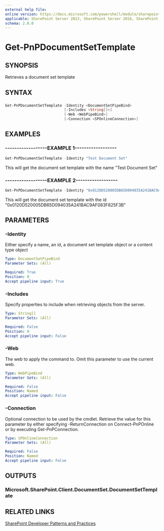 ```yaml
---
external help file:
online version: https://docs.microsoft.com/powershell/module/sharepoint-pnp/get-pnpdocumentsettemplate
applicable: SharePoint Server 2013, SharePoint Server 2016, SharePoint Server 2019, SharePoint Online
schema: 2.0.0
---
```


# Get-PnPDocumentSetTemplate

## SYNOPSIS
Retrieves a document set template

## SYNTAX 

### 
```powershell
Get-PnPDocumentSetTemplate -Identity <DocumentSetPipeBind>
                           [-Includes <String[]>]
                           [-Web <WebPipeBind>]
                           [-Connection <SPOnlineConnection>]
```

## EXAMPLES

### ------------------EXAMPLE 1------------------
```powershell
Get-PnPDocumentSetTemplate -Identity "Test Document Set"
```

This will get the document set template with the name "Test Document Set"

### ------------------EXAMPLE 2------------------
```powershell
Get-PnPDocumentSetTemplate -Identity "0x0120D520005DB65D094035A241BAC9AF083F825F3B"
```

This will get the document set template with the id "0x0120D520005DB65D094035A241BAC9AF083F825F3B"

## PARAMETERS

### -Identity
Either specify a name, an id, a document set template object or a content type object

```yaml
Type: DocumentSetPipeBind
Parameter Sets: (All)

Required: True
Position: 0
Accept pipeline input: True
```

### -Includes
Specify properties to include when retrieving objects from the server.

```yaml
Type: String[]
Parameter Sets: (All)

Required: False
Position: 0
Accept pipeline input: False
```

### -Web
The web to apply the command to. Omit this parameter to use the current web.

```yaml
Type: WebPipeBind
Parameter Sets: (All)

Required: False
Position: Named
Accept pipeline input: False
```

### -Connection
Optional connection to be used by the cmdlet. Retrieve the value for this parameter by either specifying -ReturnConnection on Connect-PnPOnline or by executing Get-PnPConnection.

```yaml
Type: SPOnlineConnection
Parameter Sets: (All)

Required: False
Position: Named
Accept pipeline input: False
```

## OUTPUTS

### Microsoft.SharePoint.Client.DocumentSet.DocumentSetTemplate

## RELATED LINKS

[SharePoint Developer Patterns and Practices](https://aka.ms/sppnp)